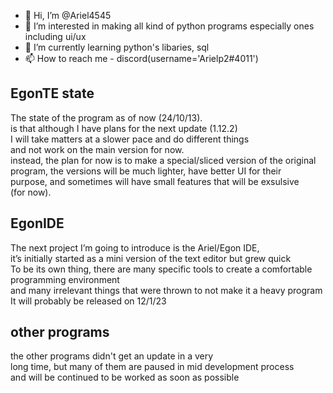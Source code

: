 - 👋 Hi, I’m @Ariel4545  
- 👀 I’m interested in making all kind of python programs especially ones including ui/ux  
- 🌱 I’m currently learning python's libaries, sql  
- 📫 How to reach me - discord(username='Arielp2#4011')  
## EgonTE state  
The state of the program as of now (24/10/13).  
is that although I have plans for the next update (1.12.2)  
I will take matters at a slower pace and do different things  
and not work on the main version for now.  
instead, the plan for now is to make a special/sliced version of the original  
program, the versions will be much lighter, have better UI for their  
purpose, and sometimes will have small features that will be exsulsive  
(for now).  
## EgonIDE
The next project I’m going to introduce is the Ariel/Egon IDE,  
it’s initially started as a mini version of the text editor but grew quick  
To be its own thing, there are many specific tools to create a comfortable programming environment  
and many irrelevant things that were thrown to not make it a heavy program  
It will probably be released on 12/1/23  
## other programs  
the other programs didn't get an update in a very  
long time, but many of them are paused in mid development process  
and will be continued to be worked as soon as possible  

<!---
Ariel4545/Ariel4545 is a ✨ special ✨ repository because its `README.md` (this file) appears on your GitHub profile.
You can click the Preview link to take a look at your changes.
--->
